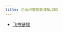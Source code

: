 ```yaml
---
title: 企业问数智能体NL2BI
---
```


* [飞书链接](https://uxkpl4cba3j.feishu.cn/wiki/SThLwcpzQiGJFqk7YFFctxCnndg)